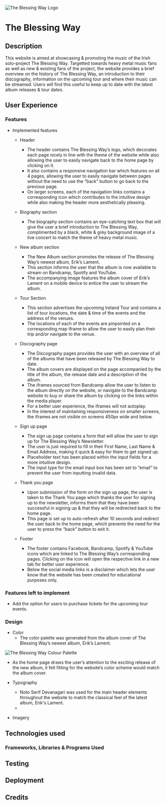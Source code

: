 ![The Blessing Way Logo](../images/the-blessing-way-logo.jpg) 
# The Blessing Way

## Description
This website is aimed at showcasing & promoting the music of the Irish solo-project The Blessing Way. 
Targetted towards heavy metal music fans as well as new & existing fans of the project, the website provides a brief overview on the history of The Blessing Way, an introduction to their discography, information on the upcoming tour and where their music can be streamed.
Users will find this useful to keep up to date with the latest album releases & tour dates. 


## User Experience
### Features
- Implemented features

  - Header
    - The header contains The Blessing Way’s logo, which decorates each page nicely in line with the theme of the website while also allowing the user to easily navigate back to the home page by clicking on it. 
    - It also contains a responsive navigation bar which features on all 4 pages, allowing the user to easily navigate between pages without the need to use the “back” button to go back to the previous page. 
    - On larger screens, each of the navigation links contains a corresponding icon which contributes to the intuitive design while also making the header more aesthetically pleasing. 

  - Biography section
    - The biography section contains an eye-catching text box that will give the user a brief introduction to The Blessing Way, complimented by a black, white & grey background image of a live concert to match the theme of heavy metal music. 
  
  - New album section 
    - The New Album section promotes the release of The Blessing Way’s newest album, Erik’s Lament. 
    - This section informs the user that the album is now available to stream on Bandcamp, Spotify and YouTube. 
    - The accompanying image features the album cover of Erik’s Lament on a mobile device to entice the user to stream the album. 

  - Tour Section
    - This section advertises the upcoming Ireland Tour and contains a list of tour locations, the date & time of the events and the address of the venues. 
    - The locations of each of the events are pinpointed on a corresponding map iframe to allow the user to easily plan their trip and/or navigate to the venue. 

  - Discography page 
    - The Discography pages provides the user with an overview of all of the albums that have been released by The Blessing Way to date. 
    - The album covers are displayed on the page accompanied by the title of the album, the release date and a description of the album. 
    - The iframes sourced from Bandcamp allow the user to listen to the album directly on the website, or navigate to the Bandcamp website to buy or share the album by clicking on the links within the media player. 
    - For a better user experience, the iframes will not autoplay. 
    - In the interest of maintaining responsiveness on smaller screens, the iframes are not visible on screens 450px wide and below. 

  - Sign up page
    - The sign up page contains a form that will allow the user to sign up for The Blessing Way’s Newsletter. 
    - The user is just required to fill in their First Name, Last Name & Email Address, making it quick & easy for them to get signed up. 
    - Placeholder text has been placed within the input fields for a more intuitive design. 
    - The input type for the email input box has been set to “email” to prevent the user from inputting invalid data. 

  - Thank you page
    - Upon submission of the form on the sign up page, the user is taken to the Thank You page which thanks the user for signing up to the newsletter, informs them that they have been successful in signing up & that they will be redirected back to the home page.
    - This page is set up to auto-refresh after 10 seconds and redirect the user back to the home page, which prevents the need for the user to press the “back” button to exit it.

  - Footer
    - The footer contains Facebook, Bandcamp, Spotify & YouTube icons which are linked to The Blessing Way’s corresponding pages. Clicking on the icon will open the respective link in a new tab for better user experience.
    - Below the social media links is a disclaimer which lets the user know that the website has been created for educational purposes only.

### Features left to implement
 - Add the option for users to purchase tickets for the upcoming tour events.

### Design
- Color
  - The color palette was generated from the album cover of The Blessing Way’s newest album, Erik’s Lament. 

![The Blessing Way Colour Palette]()

  - As the home page draws the user’s attention to the exciting release of the new album, it felt fitting for the website’s color scheme would match the album cover. 

- Typography

  - Noto Serif Devanagari was used for the main header elements throughout the website to match the classical feel of the latest album, Erik's Lament. 
  - 
- Imagery 

## Technologies used

### Frameworks, Libraries & Programs Used

## Testing

## Deployment

## Credits 

